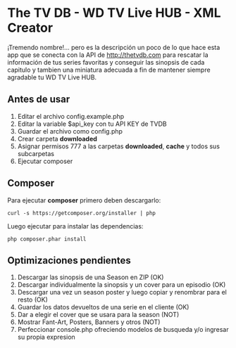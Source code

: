 # The TV DB - WD TV Live HUB - XML Creator

¡Tremendo nombre!... pero es la descripción un poco de lo que hace esta app
que se conecta con la API de http://thetvdb.com para rescatar la
información de tus series favoritas y conseguir las sinopsis de cada
capitulo y tambien una miniatura adecuada a fin de mantener siempre
agradable tu WD TV Live HUB.

## Antes de usar

1. Editar el archivo config.example.php
2. Editar la variable $api_key con tu API KEY de TVDB
3. Guardar el archivo como config.php
4. Crear carpeta **downloaded**
5. Asignar permisos 777 a las carpetas **downloaded**, **cache** y todos sus subcarpetas
6. Ejecutar composer

## Composer

Para ejecutar **composer** primero deben descargarlo:

	curl -s https://getcomposer.org/installer | php

Luego ejecutar para instalar las dependencias:

	php composer.phar install

## Optimizaciones pendientes

1. Descargar las sinopsis de una Season en ZIP (OK)
2. Descargar individualmente la sinopsis y un cover para un episodio (OK)
3. Descargar una vez un season poster y luego copiar y renombrar para el resto (OK)
4. Guardar los datos devueltos de una serie en el cliente (OK)
5. Dar a elegir el cover que se usara para la season (NOT)
6. Mostrar Fant-Art, Posters, Banners y otros (NOT)
7. Perfeccionar console.php ofreciendo modelos de busqueda y/o ingresar su propia expresion